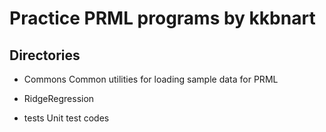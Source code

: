 # Practice PRML programs by kkbnart

## Directories
- Commons
Common utilities for loading sample data for PRML

- RidgeRegression

- tests
Unit test codes
